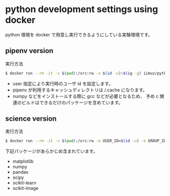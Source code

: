 # python development settings using docker

python 環境を docker で用意し実行できるようにしている実験環境です。

## pipenv version

実行方法

```sh
$ docker run --rm -it -v $(pwd):/src:rw -u $(id -u):$(ig -g) iimuz/python-dev:pipenv pipenv run python
```

* user 指定により実行時のユーザ id を設定します。
* pipenv が利用するキャッシュディレクトリは /.cache になります。
* numpy などをインストールする際に gcc などが必要となるため、
  予め c 関連のビルドはできるだけのパッケージを含めています。

## science version

実行方法

```sh
$ docker run --rm -it -v $(pwd):/src:rw -e USER_ID=$(id -u) -e GROUP_ID=$(id -g) iimuz/python-dev:science python
```

下記パッケージがあらかじめ含まれています。

* matplotlib
* numpy
* pandas
* scipy
* scikit-learn
* scikit-image

